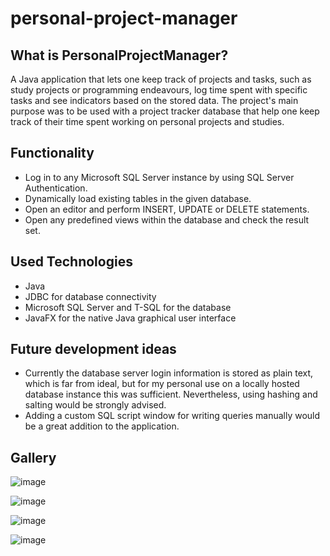 # personal-project-manager
## What is PersonalProjectManager?
A Java application that lets one keep track of projects and tasks, such as study projects or programming endeavours, log time spent with specific tasks and see indicators based on the stored data. The project's main purpose was to be used with a project tracker database that help one keep track of their time spent working on personal projects and studies.
## Functionality
- Log in to any Microsoft SQL Server instance by using SQL Server Authentication.
- Dynamically load existing tables in the given database.
- Open an editor and perform INSERT, UPDATE or DELETE statements.
- Open any predefined views within the database and check the result set.
## Used Technologies
- Java
- JDBC for database connectivity
- Microsoft SQL Server and T-SQL for the database
- JavaFX for the native Java graphical user interface
## Future development ideas
- Currently the database server login information is stored as plain text, which is far from ideal, but for my personal use on a locally hosted database instance this was sufficient. Nevertheless, using hashing and salting would be strongly advised.
- Adding a custom SQL script window for writing queries manually would be a great addition to the application.
## Gallery
![image](https://github.com/raczmirko/personal-project-manager/assets/123543210/910959c5-c402-4d14-be8f-17e6518d25f3)

![image](https://github.com/raczmirko/personal-project-manager/assets/123543210/3dfe132c-7a45-4446-9a71-416bc23f4ac0)

![image](https://github.com/raczmirko/personal-project-manager/assets/123543210/02bfa209-822a-4b2c-917a-9e99536de8e3)

![image](https://github.com/raczmirko/personal-project-manager/assets/123543210/c0dd9efe-23ea-4b95-b2e8-007b57daa231)
